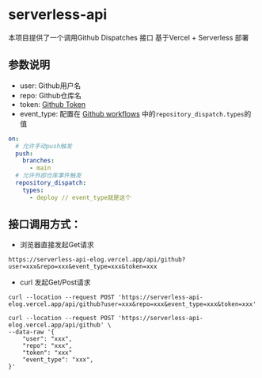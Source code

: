 # serverless-api
本项目提供了一个调用Github Dispatches 接口
基于Vercel + Serverless 部署
## 参数说明
- user: Github用户名
- repo: Github仓库名
- token: [Github Token](https://elog.1874.cool/notion/gvnxobqogetukays#token-2)
- event_type: 配置在 [Github workflows](https://github.com/LetTTGACO/elog-docs/blob/master/.github/workflows/main.yaml) 中的`repository_dispatch.types`的值
```yaml
on:
  # 允许手动push触发
  push:
    branches:
      - main
  # 允许外部仓库事件触发
  repository_dispatch:
    types:
      - deploy // event_type就是这个
```

## 接口调用方式：
- 浏览器直接发起Get请求
```shell
https://serverless-api-elog.vercel.app/api/github?user=xxx&repo=xxx&event_type=xxx&token=xxx
```
- curl 发起Get/Post请求
```shell
curl --location --request POST 'https://serverless-api-elog.vercel.app/api/github?user=xxx&repo=xxx&event_type=xxx&token=xxx'
```

```shell
curl --location --request POST 'https://serverless-api-elog.vercel.app/api/github' \
--data-raw '{
    "user": "xxx",
    "repo": "xxx",
    "token": "xxx"
    "event_type": "xxx",
}'
```
